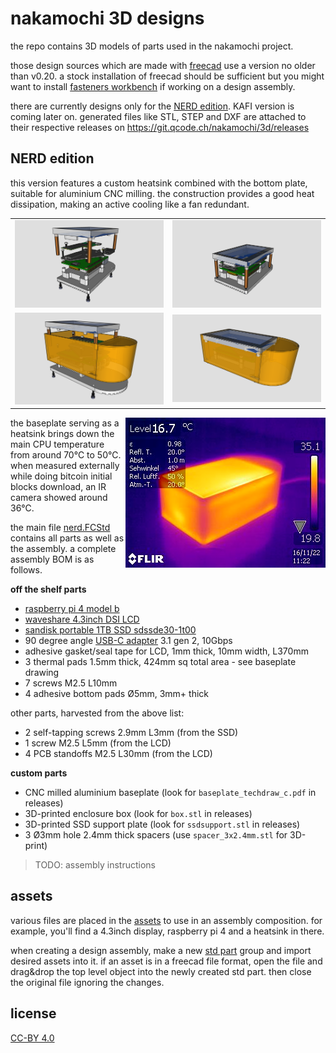 # nakamochi 3D designs

the repo contains 3D models of parts used in the nakamochi project.

those design sources which are made with [freecad](https://freecad.org/)
use a version no older than v0.20. a stock installation of freecad should
be sufficient but you might want to install
[fasteners workbench](https://wiki.freecadweb.org/Fasteners_Workbench) if working on
a design assembly.

there are currently designs only for the [NERD edition](https://nakamochi.io/#nerd).
KAFI version is coming later on. generated files like STL, STEP and DXF are attached
to their respective releases on https://git.qcode.ch/nakamochi/3d/releases

## NERD edition

this version features a custom heatsink combined with the bottom plate, suitable
for aluminium CNC milling. the construction provides a good heat dissipation,
making an active cooling like a fan redundant.

|    |    |
| ---|--- |
| ![NERD assembly unboxed exploded](nerd/assembly_ub_exp.png) | ![NERD unboxed assembled](nerd/assembly_ub_imp.png) |
| ![NERD assembly](nerd/assembly.png)                         | ![NERD assembly boxed](nerd/assembly_boxed.png) |

<img alt="NERD temperature during IBD" src="nerd/ir_1166.jpg" align="right">
the baseplate serving as a heatsink brings down the main CPU temperature
from around 70℃  to 50℃. when measured externally while doing bitcoin initial
blocks download, an IR camera showed around 36℃.

the main file [nerd.FCStd](nerd/nerd.FCStd) contains all parts
as well as the assembly. a complete assembly BOM is as follows.

**off the shelf parts**

- [raspberry pi 4 model b][rpi4]
- [waveshare 4.3inch DSI LCD][lcd]
- [sandisk portable 1TB SSD sdssde30-1t00][ssd]
- 90 degree angle [USB-C adapter][usbc90deg] 3.1 gen 2, 10Gbps
- adhesive gasket/seal tape for LCD, 1mm thick, 10mm width, L370mm
- 3 thermal pads 1.5mm thick, 424mm sq total area - see baseplate drawing
- 7 screws M2.5 L10mm
- 4 adhesive bottom pads Ø5mm, 3mm+ thick

[rpi4]: https://www.raspberrypi.com/products/raspberry-pi-4-model-b/
[lcd]: https://www.waveshare.com/wiki/4.3inch_DSI_LCD
[ssd]: https://www.westerndigital.com/en-in/products/portable-drives/sandisk-usb-3-2-ssd
[usbc90deg]: https://www.delock.de/produkt/65915/merkmale.html

other parts, harvested from the above list:

- 2 self-tapping screws 2.9mm L3mm (from the SSD)
- 1 screw M2.5 L5mm (from the LCD)
- 4 PCB standoffs M2.5 L30mm (from the LCD)

**custom parts**

- CNC milled aluminium baseplate (look for `baseplate_techdraw_c.pdf` in releases)
- 3D-printed enclosure box (look for `box.stl` in releases)
- 3D-printed SSD support plate (look for `ssdsupport.stl` in releases)
- 3 Ø3mm hole 2.4mm thick spacers (use `spacer_3x2.4mm.stl` for 3D-print)

> TODO: assembly instructions

## assets

various files are placed in the [assets](assets/) to use in an assembly composition.
for example, you'll find a 4.3inch display, raspberry pi 4 and a heatsink in there.

when creating a design assembly, make a new [std part](https://wiki.freecad.org/Std_Part)
group and import desired assets into it. if an asset is in a freecad file format,
open the file and drag&drop the top level object into the newly created std part.
then close the original file ignoring the changes.

## license

[CC-BY 4.0](https://creativecommons.org/licenses/by/4.0/)
